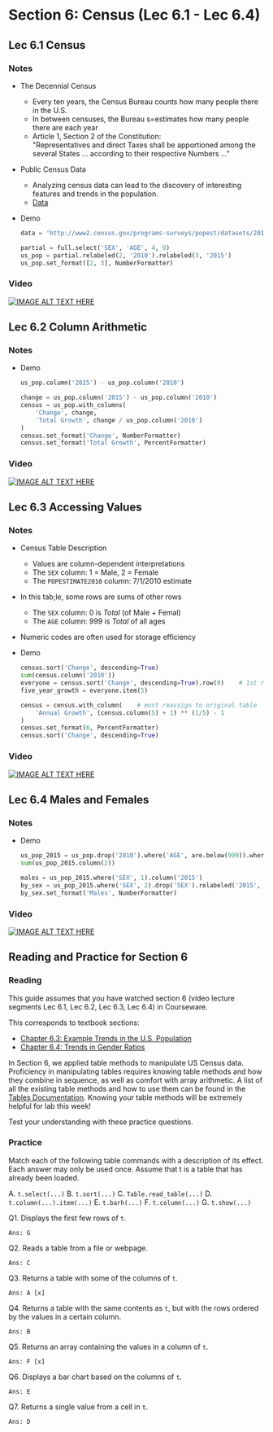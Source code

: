 # Section 6: Census (Lec 6.1 - Lec 6.4)

## Lec 6.1 Census

### Notes

+ The Decennial Census
    + Every ten years, the Census Bureau counts how many people there in the U.S.
    + In between censuses, the Bureau s=estimates how many people there are each year
    + Article 1, Section 2 of the Constitution:  
        "Representatives and direct Taxes shall be apportioned among the several States ... according to their respective Numbers ..."
+ Public Census Data
    + Analyzing census data can lead to the discovery of interesting features and trends in the population.
    + [Data](http://www2.census.org/programs-surveys)
+ Demo

    ```python
    data = 'http://www2.census.gov/programs-surveys/popest/datasets/2010-2015/national/asrh/nc-est2015-agesex-res.csv'

    partial = full.select('SEX', 'AGE', 4, 9)
    us_pop = partial.relabeled(2, '2010').relabeled(3, '2015')
    us_pop.set_format([2, 3], NumberFormatter)
    ```

### Video

[![IMAGE ALT TEXT HERE](https://img.youtube.com/vi/YOUTUBE_VIDEO_ID_HERE/0.jpg)](https://youtu.be/b29OrPn5ofw)

## Lec 6.2 Column Arithmetic

### Notes

+ Demo
    ```python
    us_pop.column('2015') - us_pop.column('2010')

    change = us_pop.column('2015') - us_pop.column('2010')
    census = us_pop.with_columns(
        'Change', change,
        'Total Growth', change / us_pop.column('2010')
    )
    census.set_format('Change', NumberFormatter)
    census.set_format('Total Growth', PercentFormatter)
    ```

### Video

[![IMAGE ALT TEXT HERE](https://img.youtube.com/vi/YOUTUBE_VIDEO_ID_HERE/0.jpg)](https://youtu.be/4SLry5hYcmE)

## Lec 6.3 Accessing Values

### Notes

+ Census Table Description
    + Values are column-dependent interpretations
    + The `SEX` column: 1 = Male, 2 = Female
    + The `POPESTIMATE2010` column: 7/1/2010 estimate
+ In this tab;le, some rows are sums of other rows
    + The `SEX` column: 0 is $Total$ (of Male + Femal)
    + The `AGE`   column: 999 is $Total$ of all ages
+ Numeric codes are often used for storage efficiency
+ Demo

    ```python
    census.sort('Change', descending=True)
    sum(census.column('2010')) 
    everyone = census.sort('Change', descending=True).row(0)    # 1st row
    five_year_growth = everyone.item(5)

    census = census.with_column(    # must reassign to original table
        'Annual Growth', (census.column(5) + 1) ** (1/5) - 1
    )
    census.set_format(6, PercentFormatter)
    census.sort('Change', descending=True)
    ```

### Video

[![IMAGE ALT TEXT HERE](https://img.youtube.com/vi/YOUTUBE_VIDEO_ID_HERE/0.jpg)](https://youtu.be/EOrAk4r9kck)

## Lec 6.4 Males and Females

### Notes

+ Demo
    ```python
    us_pop_2015 = us_pop.drop('2010').where('AGE', are.below(999)).where('SEX', are.above(0))
    sum(us_pop_2015.column(2))

    males = us_pop_2015.where('SEX', 1).column('2015')
    by_sex = us_pop_2015.where('SEX', 2).drop('SEX').relabeled('2015', 'Females').with_column('Males', males)
    by_sex.set_format('Males', NumberFormatter)
    ```

### Video

[![IMAGE ALT TEXT HERE](https://img.youtube.com/vi/YOUTUBE_VIDEO_ID_HERE/0.jpg)](https://youtu.be/SAJavz58uHk)

## Reading and Practice for Section 6

### Reading

This guide assumes that you have watched section 6 (video lecture segments Lec 6.1, Lec 6.2, Lec 6.3, Lec 6.4) in Courseware.

This corresponds to textbook sections:  

+ [Chapter 6.3: Example Trends in the U.S. Population](https://www.inferentialthinking.com/chapters/06/3/example-trends-in-the-population-of-the-united-states.html)
+ [Chapter 6.4: Trends in Gender Ratios](https://www.inferentialthinking.com/chapters/06/4/example-gender-ratio-in-the-us-population.html)

In Section 6, we applied table methods to manipulate US Census data. Proficiency in manipulating tables requires knowing table methods and how they combine in sequence, as well as comfort with array arithmetic.  A list of all the existing table methods and how to use them can be found in the [Tables Documentation](http://data8.org/datascience/tables.html). Knowing your table methods will be extremely helpful for lab this week!

Test your understanding with these practice questions.

### Practice

Match each of the following table commands with a description of its effect. Each answer may only be used once. Assume that t is a table that has already been loaded.

A. `t.select(...)`
B. `t.sort(...)`
C. `Table.read_table(...)`
D. `t.column(...).item(...)`
E. `t.barh(...)`
F. `t.column(...)`
G. `t.show(...)` 

Q1. Displays the first few rows of `t`.

    Ans: G

Q2. Reads a table from a file or webpage.

    Ans: C

Q3. Returns a table with some of the columns of `t`.

    Ans: A [x]

Q4. Returns a table with the same contents as `t`, but with the rows ordered by the values in a certain column.

    Ans: B

Q5. Returns an array containing the values in a column of `t`.

    Ans: F [x]

Q6. Displays a bar chart based on the columns of `t`.

    Ans: E

Q7. Returns a single value from a cell in `t`.

    Ans: D


